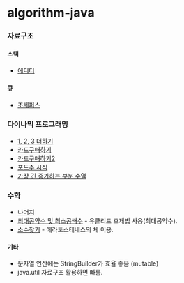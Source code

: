 # algorithm-java

### 자료구조
  #### 스택 
  - [에디터](https://github.com/eunjeongsong/algorithm-java/blob/master/BJ1406.java)
  
  #### 큐
  - [조세퍼스](https://github.com/eunjeongsong/algorithm-java/blob/master/BJ1158.java)


### 다이나믹 프로그래밍
  - [1, 2, 3 더하기](https://github.com/eunjeongsong/algorithm-java/blob/master/BJ9095.java)
  - [카드구매하기](https://github.com/eunjeongsong/algorithm-java/blob/master/BJ11052.java)
  - [카드구매하기2](https://github.com/eunjeongsong/algorithm-java/blob/master/BJ16194.java)
  - [포도주 시식](https://github.com/eunjeongsong/algorithm-java/blob/master/BJ2156.java)
  - [가장 긴 증가하는 부분 수열](https://github.com/eunjeongsong/algorithm-java/blob/master/BJ11053.java)


### 수학
  - [나머지](https://github.com/eunjeongsong/algorithm-java/blob/master/BJ10430.java)    
  - [최대공약수 및 최소공배수](https://github.com/eunjeongsong/algorithm-java/blob/master/BJ2609.java) - 유클리드 호제법 사용(최대공약수).
  - [소수찾기](https://github.com/eunjeongsong/algorithm-java/blob/master/BJ1978.java) - 에라토스테네스의 체 이용.


#### 기타
  - 문자열 연산에는 StringBuilder가 효율 좋음 (mutable)
  - java.util 자료구조 활용하면 빠름.
